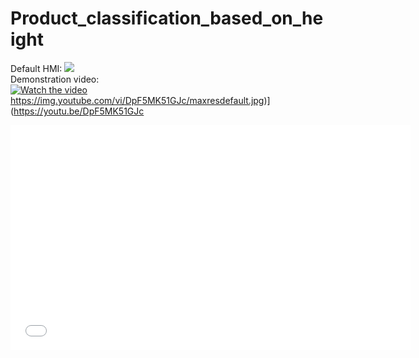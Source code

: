 # Product_classification_based_on_height
Default HMI:
<img src="https://github.com/thotranhuu99/Product_classification_based_on_height/blob/master/Images/Default_HMI.png">  
Demonstration video:  
[![Watch the video](https://img.youtube.com/vi/DpF5MK51GJc/maxresdefault.jpg)](https://youtu.be/DpF5MK51GJc)
https://img.youtube.com/vi/DpF5MK51GJc/maxresdefault.jpg)](https://youtu.be/DpF5MK51GJc  
<iframe src='//gifs.com/embed/box-sorting-system-based-on-height-D1LLVx' frameborder='0' scrolling='no' width='640px' height='360px' style='-webkit-backface-visibility: hidden;-webkit-transform: scale(1);' ></iframe>
